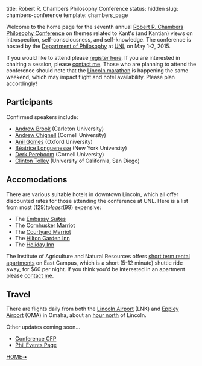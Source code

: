 title: Robert R. Chambers Philosophy Conference
status: hidden
slug: chambers-conference
template: chambers_page

<!-- # Kant on Introspection, Self-Consciousness, and Self-Knowledge -->

Welcome to the home page for the seventh annual [Robert R. Chambers Philosophy
Conference][] on themes related to Kant's (and Kantian) views on introspection,
self-consciousness, and self-knowledge. The conference is hosted by the
[Department of Philosophy][] at [UNL][] on May 1-2, 2015.

  [Robert R. Chambers Philosophy Conference]: http://www.unl.edu/philosophy/chambers-philosophy-conference-series
  [Department of Philosophy]: http://www.unl.edu/philosophy/home
  [UNL]: http://www.unl.edu/

If you would like to attend please [register here][]. If you are interested in
chairing a session, please [contact me][]. Those who are planning to attend the
conference should note that the [Lincoln marathon][] is happening the same
weekend, which may impact flight and hotel availability. Please plan
accordingly!

  [register here]: https://docs.google.com/forms/d/1pCUAdA7DmWb1MPR229lGVEOvk_CDA-MhGIdoFMwZ_1s/viewform
  [contact me]: mailto:mclear@unl.edu
  [Lincoln Marathon]: http://www.lincolnmarathon.org

## Participants ##

Confirmed speakers include:

- [Andrew Brook](http://carleton.ca/philosophy/people/brook-andrew/) (Carleton University)
- [Andrew Chignell](http://www.chignell.net) (Cornell University)
- [Anil Gomes](http://www.anilgomes.com) (Oxford University)
- [Béatrice Longuenesse](http://philosophy.fas.nyu.edu/object/beatricelonguenesse.html) (New York University)
- [Derk Pereboom](http://derk-pereboom.net) (Cornell University)
- [Clinton Tolley](http://philosophyfaculty.ucsd.edu/faculty/ctolley/) (University of California, San Diego)

## Accomodations ##

There are various suitable hotels in downtown Lincoln, which all offer
discounted rates for those attending the conference at UNL. Here is a list from most
($129) to least ($99) expensive:

-   The [Embassy Suites][]
-   The [Cornhusker Marriot][]
-   The [Courtyard Marriot][]
-   The [Hilton Garden Inn][]
-   The [Holiday Inn][]

  [Embassy Suites]: http://embassysuites3.hilton.com/en/hotels/nebraska/embassy-suites-lincoln-LNKESES/index.html
  [Cornhusker Marriot]: http://www.marriott.com/hotels/travel/lnkfs-the-cornhusker-a-marriott-hotel/
  [Courtyard Marriot]: http://www.marriott.com/hotels/travel/lnkcy-courtyard-lincoln-downtown-haymarket/
  [Hilton Garden Inn]: http://hiltongardeninn3.hilton.com/en/hotels/nebraska/hilton-garden-inn-lincoln-downtown-haymarket-LNKDHGI/index.html
  [Holiday Inn]: http://www.ihg.com/holidayinn/hotels/us/en/lincoln/lnkdt/hoteldetail

The Institute of Agriculture and Natural Resources offers [short term rental
apartments][] on East Campus, which is a short (5-12 minute) shuttle ride away,
for $60 per night. If you think you'd be interested in an apartment please
[contact me][].

  [short term rental apartments]: http://ianrhome.unl.edu/apartments
  [contact me]: mailto:mclear@unl.edu

## Travel ##

There are flights daily from both the [Lincoln Airport](http://www.lincolnairport.com) (LNK) and [Eppley Airport](http://www.flyoma.com) (OMA) in Omaha, about an [hour north](https://www.google.com/maps/dir/Eppley+Airfield,+4501+Abbott+Drive,+Omaha,+NE+68110/Lincoln,+NE/@41.297008,-95.902026,17z/data=!4m17!4m16!1m5!1m1!1s0x87939aa5e9097ba3:0x1fb780b63c0867bd!2m2!1d-95.893591!2d41.302496!1m5!1m1!1s0x8796be59ca561265:0x633a859b1fd5deb9!2m2!1d-96.675278!2d40.809722!6m3!1i0!2i0!3i0) of Lincoln. 

Other updates coming soon...

- [Conference CFP](|filename|/pages/ChambersCFP.md)
- [Phil Events Page](http://philevents.org/event/show/15076)

[HOME➝](http://colinmclear.net)
